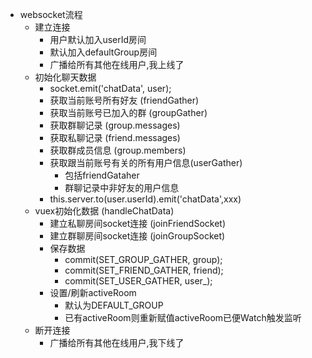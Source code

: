 <!--
 * @file: webSocket建立流程思路说明
 * @author: BoBo
 * @copyright: BoBo
 * @Date: 2020-12-09 16:28:44
-->
- websocket流程
    - 建立连接
        - 用户默认加入userId房间
        - 默认加入defaultGroup房间
        - 广播给所有其他在线用户,我上线了
    - 初始化聊天数据
        - socket.emit('chatData', user);
        - 获取当前账号所有好友 (friendGather)
        - 获取当前账号已加入的群 (groupGather)
        - 获取群聊记录 (group.messages)
        - 获取私聊记录 (friend.messages)
        - 获取群成员信息 (group.members)
        - 获取跟当前账号有关的所有用户信息(userGather)
            - 包括friendGataher
            - 群聊记录中非好友的用户信息
        - this.server.to(user.userId).emit('chatData',xxx)
    - vuex初始化数据 (handleChatData)
        - 建立私聊房间socket连接 (joinFriendSocket)
        - 建立群聊房间socket连接 (joinGroupSocket)
        - 保存数据
            - commit(SET_GROUP_GATHER, group);
            - commit(SET_FRIEND_GATHER, friend);
            - commit(SET_USER_GATHER, user_);
        - 设置/刷新activeRoom
            - 默认为DEFAULT_GROUP
            - 已有activeRoom则重新赋值activeRoom已便Watch触发监听
    - 断开连接
        - 广播给所有其他在线用户,我下线了
